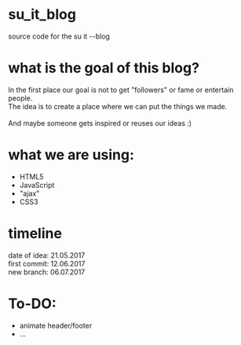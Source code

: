 # su_it_blog
source code for the su it --blog

# what is the goal of this blog?

In the first place our goal is not to get "followers" or fame or entertain people.<br>
The idea is to create a place where we can put the things we made.
<br>
<br>
And maybe someone gets inspired or reuses our ideas :)

# what we are using:
- HTML5
- JavaScript
- "ajax"
- CSS3

# timeline

date of idea: 21.05.2017
<br>
first commit: 12.06.2017
<br>
new branch: 06.07.2017

# To-DO:

- animate header/footer
- ...